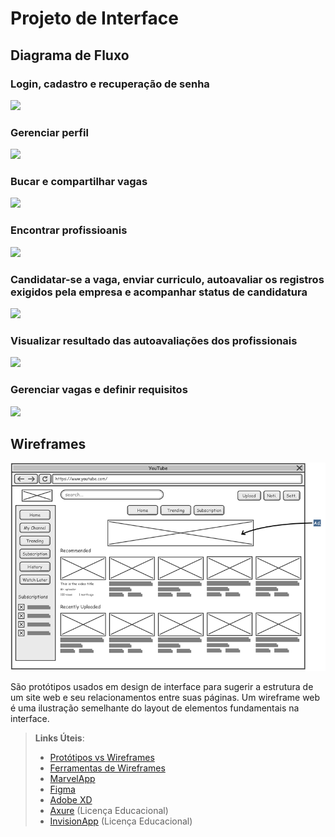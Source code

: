 
# Projeto de Interface

## Diagrama de Fluxo

### Login, cadastro e recuperação de senha

<img src="https://github.com/ICEI-PUC-Minas-PMV-ADS/pmv-ads-2023-2-e2-proj-int-t5-eixo_2_grupo_5/assets/102912738/5f9fa09e-2df4-428f-b191-0b2477e36052">

### Gerenciar perfil
<img src="https://github.com/ICEI-PUC-Minas-PMV-ADS/pmv-ads-2023-2-e2-proj-int-t5-eixo_2_grupo_5/assets/102912738/adae46ce-69ec-4b62-9bef-2b5f6168e78c">

### Bucar e compartilhar vagas
<img src="https://github.com/ICEI-PUC-Minas-PMV-ADS/pmv-ads-2023-2-e2-proj-int-t5-eixo_2_grupo_5/assets/102912738/219e3bca-bfaf-4074-9586-2aa21129e9b9">

### Encontrar profissioanis
<img src="https://github.com/ICEI-PUC-Minas-PMV-ADS/pmv-ads-2023-2-e2-proj-int-t5-eixo_2_grupo_5/assets/102912738/541ce1a7-1c56-487c-b62a-8b09f5dc5540">

### Candidatar-se a vaga, enviar curriculo, autoavaliar os registros exigidos pela empresa e acompanhar status de candidatura
<img src="https://github.com/ICEI-PUC-Minas-PMV-ADS/pmv-ads-2023-2-e2-proj-int-t5-eixo_2_grupo_5/assets/102912738/3be52cf9-3a53-4dc6-a225-befd6b8ed88b">

### Visualizar resultado das autoavaliações dos profissionais
<img src="https://github.com/ICEI-PUC-Minas-PMV-ADS/pmv-ads-2023-2-e2-proj-int-t5-eixo_2_grupo_5/assets/102912738/288f0837-9849-424e-b78b-c84fbd7f41da">

### Gerenciar vagas e definir requisitos
<img src="https://github.com/ICEI-PUC-Minas-PMV-ADS/pmv-ads-2023-2-e2-proj-int-t5-eixo_2_grupo_5/assets/102912738/02369bd5-6730-4dcc-8cd6-c7fc60719cc0">

## Wireframes

![Exemplo de Wireframe](img/wireframe-example.png)

São protótipos usados em design de interface para sugerir a estrutura de um site web e seu relacionamentos entre suas páginas. Um wireframe web é uma ilustração semelhante do layout de elementos fundamentais na interface.
 
> **Links Úteis**:
> - [Protótipos vs Wireframes](https://www.nngroup.com/videos/prototypes-vs-wireframes-ux-projects/)
> - [Ferramentas de Wireframes](https://rockcontent.com/blog/wireframes/)
> - [MarvelApp](https://marvelapp.com/developers/documentation/tutorials/)
> - [Figma](https://www.figma.com/)
> - [Adobe XD](https://www.adobe.com/br/products/xd.html#scroll)
> - [Axure](https://www.axure.com/edu) (Licença Educacional)
> - [InvisionApp](https://www.invisionapp.com/) (Licença Educacional)
